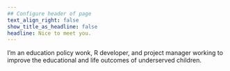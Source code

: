 ```yaml
---
## Configure header of page
text_align_right: false
show_title_as_headline: false
headline: Nice to meet you.
---
```


<!-- this is a subheadline -->
I’m an education policy wonk, R developer, and project manager working to improve the educational and life outcomes of underserved children.
